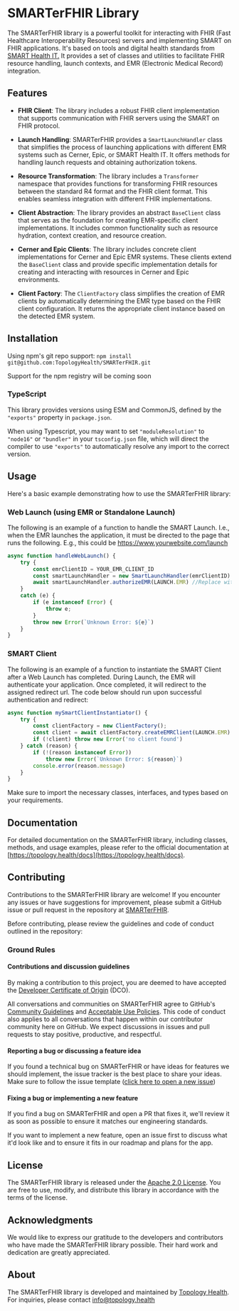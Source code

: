 # SMARTerFHIR Library

The SMARTerFHIR library is a powerful toolkit for interacting with FHIR (Fast Healthcare Interoperability Resources) servers and implementing SMART on FHIR applications. It's based on tools and digital health standards from [SMART Health IT.](https://smarthealthit.org/) It provides a set of classes and utilities to facilitate FHIR resource handling, launch contexts, and EMR (Electronic Medical Record) integration.

## Features

- **FHIR Client**: The library includes a robust FHIR client implementation that supports communication with FHIR servers using the SMART on FHIR protocol.

- **Launch Handling**: SMARTerFHIR provides a `SmartLaunchHandler` class that simplifies the process of launching applications with different EMR systems such as Cerner, Epic, or SMART Health IT. It offers methods for handling launch requests and obtaining authorization tokens.

- **Resource Transformation**: The library includes a `Transformer` namespace that provides functions for transforming FHIR resources between the standard R4 format and the FHIR client format. This enables seamless integration with different FHIR implementations.

- **Client Abstraction**: The library provides an abstract `BaseClient` class that serves as the foundation for creating EMR-specific client implementations. It includes common functionality such as resource hydration, context creation, and resource creation.

- **Cerner and Epic Clients**: The library includes concrete client implementations for Cerner and Epic EMR systems. These clients extend the `BaseClient` class and provide specific implementation details for creating and interacting with resources in Cerner and Epic environments.

- **Client Factory**: The `ClientFactory` class simplifies the creation of EMR clients by automatically determining the EMR type based on the FHIR client configuration. It returns the appropriate client instance based on the detected EMR system.

## Installation

Using npm's git repo support: `npm install git@github.com:TopologyHealth/SMARTerFHIR.git`

Support for the npm registry will be coming soon

 <!-- npm: -->
<!--
```bash
npm install smarter-fhir
``` -->

### TypeScript

This library provides versions using ESM and CommonJS, defined by the `"exports"` property in `package.json`.

When using Typescript, you may want to set `"moduleResolution"` to `"node16"` or `"bundler"` in your `tsconfig.json` file, which will direct the compiler to use `"exports"` to automatically resolve any import to the correct version.

## Usage

Here's a basic example demonstrating how to use the SMARTerFHIR library:

### Web Launch (using EMR or Standalone Launch)

The following is an example of a function to handle the SMART Launch. I.e., when the EMR launches the application, it must be directed to the page that runs the following. E.g., this could be https://www.yourwebsite.com/launch

```typescript
async function handleWebLaunch() {
    try {
        const emrClientID = YOUR_EMR_CLIENT_ID
        const smartLaunchHandler = new SmartLaunchHandler(emrClientID)
        await smartLaunchHandler.authorizeEMR(LAUNCH.EMR) //Replace with 'LAUNCH.STANDALONE' for Standalone Launch
    }
    catch (e) {
        if (e instanceof Error) {
            throw e;
        }
        throw new Error(`Unknown Error: ${e}`)
    }
}
```

### SMART Client

The following is an example of a function to instantiate the SMART Client after a Web Launch has completed. During Launch, the EMR will authenticate your application. Once completed, it will redirect to the assigned redirect url. The code below should run upon successful authentication and redirect:

```typescript
async function mySmartClientInstantiator() {
    try {
        const clientFactory = new ClientFactory();
        const client = await clientFactory.createEMRClient(LAUNCH.EMR) //Replace with 'LAUNCH.STANDALONE' for Standalone Launch
        if (!client) throw new Error('no client found')
    } catch (reason) {
        if (!(reason instanceof Error))
            throw new Error(`Unknown Error: ${reason}`)
        console.error(reason.message)
    }
}
```

Make sure to import the necessary classes, interfaces, and types based on your requirements.

## Documentation

For detailed documentation on the SMARTerFHIR library, including classes, methods, and usage examples, please refer to the official documentation at [https://topology.health/docs](https://topology.health/docs).

## Contributing

Contributions to the SMARTerFHIR library are welcome! If you encounter any issues or have suggestions for improvement, please submit a GitHub issue or pull request in the repository at [SMARTerFHIR](https://github.com/TopologyHealth/SMARTerFHIR).

Before contributing, please review the guidelines and code of conduct outlined in the repository:

### Ground Rules

#### Contributions and discussion guidelines

By making a contribution to this project, you are deemed to have accepted the [Developer Certificate of Origin](https://developercertificate.org/) (DCO).

All conversations and communities on SMARTerFHIR agree to GitHub's [Community Guidelines](https://help.github.com/en/github/site-policy/github-community-guidelines) and [Acceptable Use Policies](https://help.github.com/en/github/site-policy/github-acceptable-use-policies). This code of conduct also applies to all conversations that happen within our contributor community here on GitHub. We expect discussions in issues and pull requests to stay positive, productive, and respectful.
#### Reporting a bug or discussing a feature idea

If you found a technical bug on SMARTerFHIR or have ideas for features we should implement, the issue tracker is the best place to share your ideas. Make sure to follow the issue template ([click here to open a new issue](https://github.com/TopologyHealth/SMARTerFHIR/issues/new))

#### Fixing a bug or implementing a new feature

If you find a bug on SMARTerFHIR and open a PR that fixes it, we'll review it as soon as possible to ensure it matches our engineering standards.

If you want to implement a new feature, open an issue first to discuss what it'd look like and to ensure it fits in our roadmap and plans for the app.

## License

The SMARTerFHIR library is released under the [Apache 2.0 License](https://opensource.org/license/apache-2-0/). You are free to use, modify, and distribute this library in accordance with the terms of the license.

## Acknowledgments

We would like to express our gratitude to the developers and contributors who have made the SMARTerFHIR library possible. Their hard work and dedication are greatly appreciated.

## About

The SMARTerFHIR library is developed and maintained by [Topology Health](https://topology.health). For inquiries, please contact [info@topology.health](mailto:info@topology.health)
